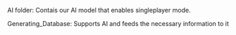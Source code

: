 AI folder:
Contais our AI model that enables singleplayer mode.

Generating_Database:
Supports AI and feeds the necessary information to it